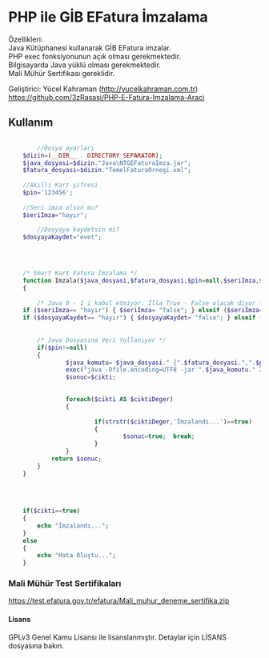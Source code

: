 # PHP ile GİB EFatura İmzalama

Özellikleri:<br>
Java Kütüphanesi kullanarak GİB EFatura imzalar.<br>
PHP exec fonksiyonunun açık olması gerekmektedir.<br>
Bilgisayarda Java yüklü olması gerekmektedir.<br>
Mali Mühür Sertifikası gereklidir.<br>


Geliştirici: Yücel Kahraman (http://yucelkahraman.com.tr)
             https://github.com/3zRasasi/PHP-E-Fatura-Imzalama-Araci

## Kullanım
```php

        //Dosya ayarları
	$dizin=(__DIR__ . DIRECTORY_SEPARATOR);  
	$java_dosyasi=$dizin."Java\NTGEFaturaImza.jar";  
	$fatura_dosyasi=$dizin."TemelFaturaOrnegi.xml"; 
	
	//Akıllı Kart şifresi
	$pin='123456';  
	
	//Seri imza olsun mu?
	$seriImza="hayır";
	
        //Dosyaya kaydetsin mi?
	$dosyayaKaydet="evet";


	

	/* Smart Kart Fatura İmzalama */  
	function Imzala($java_dosyasi,$fatura_dosyasi,$pin=null,$seriImza,$dosyayaKaydet)  
	{  
	
		/* Java 0 - 1 i kabul etmiyor. İlla True - False olacak diyor */ 
	if ($seriImza== "hayır") { $seriImza= "false"; } elseif ($seriImza== "evet") { $seriImza= "true"; }
	if ($dosyayaKaydet== "hayır") { $dosyayaKaydet= "false"; } elseif ($dosyayaKaydet== "evet") { $dosyayaKaydet= "true"; }
	
	
		/* Java Dosyasına Veri Yollanıyor */  
		if($pin!=null)  
		{ 
				$java_komutu= $java_dosyasi." {".$fatura_dosyasi.",".$pin.",".$seriImza.",".$dosyayaKaydet."}";
				exec("java -Dfile.encoding=UTF8 -jar ".$java_komutu." 2>&1",$cikti);    
				$sonuc=$cikti;  

				
				foreach($cikti AS $ciktiDeger)  
				{  
	
						if(strstr($ciktiDeger,'İmzalandı...')==true)  
						{  
								$sonuc=true;  break;  
						}  
				}   
			return $sonuc;  
		}  
	}  
	
	
	
	
	if($cikti==true)
	{
		echo "İmzalandı..."; 
	}		
	else 
	{
		echo "Hata Oluştu...";
	}

 ``` 
### Mali Mühür Test Sertifikaları <br>
https://test.efatura.gov.tr/efatura/Mali_muhur_deneme_sertifika.zip


#### Lisans
GPLv3 Genel Kamu Lisansı ile lisanslanmıştır. Detaylar için LİSANS dosyasına bakın. 





